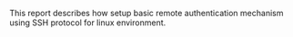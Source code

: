 This report describes how setup basic remote authentication mechanism using SSH protocol for linux environment.
